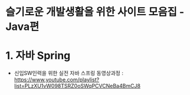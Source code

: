 # 슬기로운 개발생활을 위한 사이트 모음집 - Java편

# 1. 자바 Spring
 - 신입SW인력을 위한 실전 자바 스프링 동영상과정 : https://www.youtube.com/playlist?list=PLzXU1vW098TSRZ0oSWqPCVCNeBa4BmCJ8